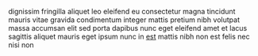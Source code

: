 dignissim fringilla aliquet leo eleifend eu consectetur magna tincidunt mauris
vitae gravida condimentum integer mattis pretium nibh volutpat massa accumsan
elit sed porta dapibus nunc eget eleifend amet et lacus sagittis aliquet mauris
eget ipsum nunc in [est](generated_webpages/quisque1.md) mattis nibh non est
felis nec nisi non